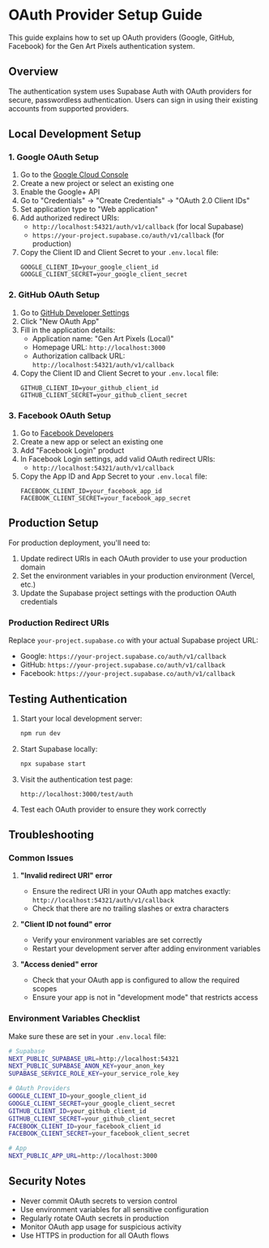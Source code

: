# OAuth Provider Setup Guide

This guide explains how to set up OAuth providers (Google, GitHub, Facebook) for the Gen Art Pixels authentication system.

## Overview

The authentication system uses Supabase Auth with OAuth providers for secure, passwordless authentication. Users can sign in using their existing accounts from supported providers.

## Local Development Setup

### 1. Google OAuth Setup

1. Go to the [Google Cloud Console](https://console.cloud.google.com/)
2. Create a new project or select an existing one
3. Enable the Google+ API
4. Go to "Credentials" → "Create Credentials" → "OAuth 2.0 Client IDs"
5. Set application type to "Web application"
6. Add authorized redirect URIs:
   - `http://localhost:54321/auth/v1/callback` (for local Supabase)
   - `https://your-project.supabase.co/auth/v1/callback` (for production)
7. Copy the Client ID and Client Secret to your `.env.local` file:
   ```
   GOOGLE_CLIENT_ID=your_google_client_id
   GOOGLE_CLIENT_SECRET=your_google_client_secret
   ```

### 2. GitHub OAuth Setup

1. Go to [GitHub Developer Settings](https://github.com/settings/developers)
2. Click "New OAuth App"
3. Fill in the application details:
   - Application name: "Gen Art Pixels (Local)"
   - Homepage URL: `http://localhost:3000`
   - Authorization callback URL: `http://localhost:54321/auth/v1/callback`
4. Copy the Client ID and Client Secret to your `.env.local` file:
   ```
   GITHUB_CLIENT_ID=your_github_client_id
   GITHUB_CLIENT_SECRET=your_github_client_secret
   ```

### 3. Facebook OAuth Setup

1. Go to [Facebook Developers](https://developers.facebook.com/)
2. Create a new app or select an existing one
3. Add "Facebook Login" product
4. In Facebook Login settings, add valid OAuth redirect URIs:
   - `http://localhost:54321/auth/v1/callback`
5. Copy the App ID and App Secret to your `.env.local` file:
   ```
   FACEBOOK_CLIENT_ID=your_facebook_app_id
   FACEBOOK_CLIENT_SECRET=your_facebook_app_secret
   ```

## Production Setup

For production deployment, you'll need to:

1. Update redirect URIs in each OAuth provider to use your production domain
2. Set the environment variables in your production environment (Vercel, etc.)
3. Update the Supabase project settings with the production OAuth credentials

### Production Redirect URIs

Replace `your-project.supabase.co` with your actual Supabase project URL:

- Google: `https://your-project.supabase.co/auth/v1/callback`
- GitHub: `https://your-project.supabase.co/auth/v1/callback`
- Facebook: `https://your-project.supabase.co/auth/v1/callback`

## Testing Authentication

1. Start your local development server:
   ```bash
   npm run dev
   ```

2. Start Supabase locally:
   ```bash
   npx supabase start
   ```

3. Visit the authentication test page:
   ```
   http://localhost:3000/test/auth
   ```

4. Test each OAuth provider to ensure they work correctly

## Troubleshooting

### Common Issues

1. **"Invalid redirect URI" error**
   - Ensure the redirect URI in your OAuth app matches exactly: `http://localhost:54321/auth/v1/callback`
   - Check that there are no trailing slashes or extra characters

2. **"Client ID not found" error**
   - Verify your environment variables are set correctly
   - Restart your development server after adding environment variables

3. **"Access denied" error**
   - Check that your OAuth app is configured to allow the required scopes
   - Ensure your app is not in "development mode" that restricts access

### Environment Variables Checklist

Make sure these are set in your `.env.local` file:

```bash
# Supabase
NEXT_PUBLIC_SUPABASE_URL=http://localhost:54321
NEXT_PUBLIC_SUPABASE_ANON_KEY=your_anon_key
SUPABASE_SERVICE_ROLE_KEY=your_service_role_key

# OAuth Providers
GOOGLE_CLIENT_ID=your_google_client_id
GOOGLE_CLIENT_SECRET=your_google_client_secret
GITHUB_CLIENT_ID=your_github_client_id
GITHUB_CLIENT_SECRET=your_github_client_secret
FACEBOOK_CLIENT_ID=your_facebook_client_id
FACEBOOK_CLIENT_SECRET=your_facebook_client_secret

# App
NEXT_PUBLIC_APP_URL=http://localhost:3000
```

## Security Notes

- Never commit OAuth secrets to version control
- Use environment variables for all sensitive configuration
- Regularly rotate OAuth secrets in production
- Monitor OAuth app usage for suspicious activity
- Use HTTPS in production for all OAuth flows